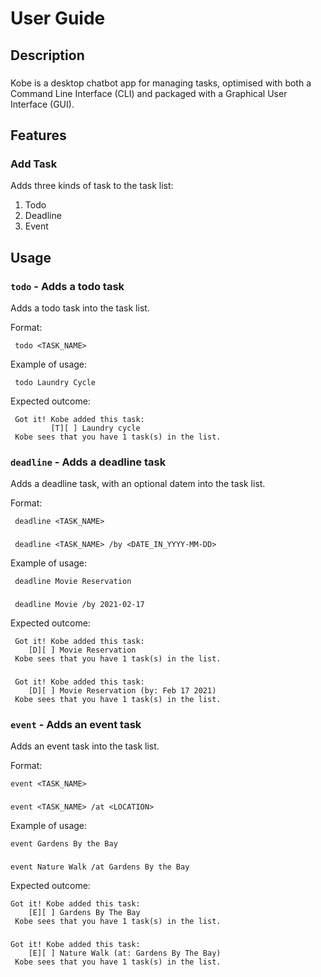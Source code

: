 # User Guide

## Description

### 
Kobe is a desktop chatbot app for managing tasks, optimised with both a Command Line Interface (CLI)
and packaged with a Graphical User Interface (GUI).

## Features 

### Add Task
Adds three kinds of task to the task list:
1. Todo
2. Deadline
3. Event


## Usage

### `todo` - Adds a todo task

Adds a todo task into the task list.

Format:

     todo <TASK_NAME>

Example of usage:

     todo Laundry Cycle
    
Expected outcome:

     Got it! Kobe added this task:
             [T][ ] Laundry cycle 
     Kobe sees that you have 1 task(s) in the list.

### `deadline` - Adds a deadline task

Adds a deadline task, with an optional datem into the task list.

Format:

     deadline <TASK_NAME>
###
     deadline <TASK_NAME> /by <DATE_IN_YYYY-MM-DD>

Example of usage:

     
     deadline Movie Reservation
###    
     deadline Movie /by 2021-02-17
    
Expected outcome:

     Got it! Kobe added this task:
        [D][ ] Movie Reservation
     Kobe sees that you have 1 task(s) in the list.
###     
     Got it! Kobe added this task:
        [D][ ] Movie Reservation (by: Feb 17 2021)
     Kobe sees that you have 1 task(s) in the list.

### `event` - Adds an event task

Adds an event task into the task list.

Format:

    event <TASK_NAME>
###
    event <TASK_NAME> /at <LOCATION>

Example of usage:

    event Gardens By the Bay
###
    event Nature Walk /at Gardens By the Bay
    
Expected outcome:

    Got it! Kobe added this task:
        [E][ ] Gardens By The Bay
     Kobe sees that you have 1 task(s) in the list.
###
    Got it! Kobe added this task:
        [E][ ] Nature Walk (at: Gardens By The Bay)
     Kobe sees that you have 1 task(s) in the list.


